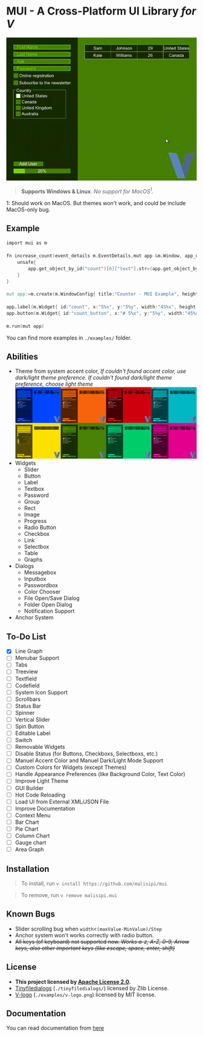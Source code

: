 # MUI - A Cross-Platform UI Library _for V_

![MUI Demo](./pictures/MUI_Demo.gif "MUI Demo")

> **Supports Windows & Linux**. *No support for MacOS<sup>1</sup>.*

1: Should work on MacOS. But themes won't work, and could be include MacOS-only bug.

## Example

```v
import mui as m

fn increase_count(event_details m.EventDetails,mut app &m.Window, app_data voidptr){
	unsafe{
		app.get_object_by_id("count")[0]["text"].str=(app.get_object_by_id("count")[0]["text"].str.int()+1).str()
	}
}

mut app:=m.create(m.WindowConfig{ title:"Counter - MUI Example", height:100, width:400 })

app.label(m.Widget{ id:"count", x:"5%x", y:"5%y", width:"45%x", height:"90%y" text:"0" })
app.button(m.Widget{ id:"count_button", x:"# 5%x", y:"5%y", width:"45%x", height:"90%y", text:"Count", onclick:increase_count })

m.run(mut app)
```

You can find more examples in `./examples/` folder.

## Abilities

* Theme from system accent color, _If couldn't found accent color, use dark/light theme preference. If couldn't found dark/light theme preference, choose light theme_
![Themes](./pictures/Themes.png "Themes")
* Widgets
    * Slider
    * Button
    * Label
    * Textbox
    * Password
    * Group
    * Rect
    * Image
    * Progress
    * Radio Button
    * Checkbox
    * Link
    * Selectbox
    * Table
    * Graphs
* Dialogs
    * Messagebox
    * Inputbox
    * Passwordbox
    * Color Chooser
    * File Open/Save Dialog
    * Folder Open Dialog
    * Notification Support
* Anchor System

## To-Do List

- [x] Line Graph
- [ ] Menubar Support
- [ ] Tabs
- [ ] Treeview
- [ ] Textfield
- [ ] Codefield
- [ ] System Icon Support
- [ ] Scrollbars
- [ ] Status Bar
- [ ] Spinner
- [ ] Vertical Slider
- [ ] Spin Button
- [ ] Editable Label
- [ ] Switch
- [ ] Removable Widgets
- [ ] Disable Status (for Buttons, Checkboxs, Selectboxs, etc.)
- [ ] Manuel Accent Color and Manuel Dark/Light Mode Support
- [ ] Custom Colors for Widgets (except Themes)
- [ ] Handle Appearance Preferences (like Background Color, Text Color)
- [ ] Improve Light Theme
- [ ] GUI Builder
- [ ] Hot Code Reloading
- [ ] Load UI from External XML/JSON File
- [ ] Improve Documentation
- [ ] Context Menu
- [ ] Bar Chart
- [ ] Pie Chart
- [ ] Column Chart
- [ ] Gauge chart
- [ ] Area Graph

## Installation

> To install, run `v install https://github.com/malisipi/mui`

> To remove, run `v remove malisipi.mui`

## Known Bugs

* Slider scrolling bug when `width`<`(maxValue-MinValue)/Step`
* Anchor system won't works correctly with radio button.
* ~~All keys (of keyboard) not supported now. _Works a-z, A-Z, 0-9, Arrow keys, also other important keys (like escape, space, enter, shift)_~~

## License

* **This project licensed by [Apache License 2.0](./LICENSE).**
* [Tinyfiledialogs](https://sourceforge.net/projects/tinyfiledialogs/) (`./tinyfiledialogs/`) licensed by Zlib License.
* [V-logo](https://github.com/vlang/v-logo) (`./examples/v-logo.png`) licensed by MIT license.

## Documentation

You can read documentation from [here](./docs.md)
